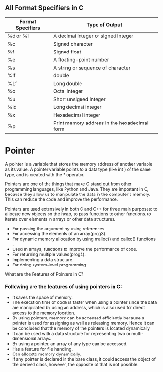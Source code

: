 ## All Format Specifiers in C

|Format Specifiers | Type of Output |
|------------------|----------------|
|%d or %i | A decimal integer or signed integer| 
|%c |Signed character |
|%f | Signed float |
|%e | A floating-point number |
|%s | A string or sequence of character |
|%lf | double |
|%Lf | Long double | 
|%o | Octal integer |
|%u | Short unsigned integer |
|%ld | Long decimal integer |
|%x | Hexadecimal integer |
|%p | Print memory address in the hexadecimal form|


# Pointer

A pointer is a variable that stores the memory address of another variable as its value. A pointer variable points to a data type (like int ) of the same type, and is created with the * operator.

Pointers are one of the things that make C stand out from other programming languages, like Python and Java. They are important in C, because they allow us to manipulate the data in the computer's memory. This can reduce the code and improve the performance.

Pointers are used extensively in both C and C++ for three main purposes: to allocate new objects on the heap, to pass functions to other functions. to iterate over elements in arrays or other data structures.

- For passing the argument by using references.
- For accessing the elements of an array(prog3).
- For dynamic memory allocation by using malloc() and calloc() functions .
- Used in arrays, functions to improve the performance of code.
- For returning multiple values(prog4).
- Implementing a data structure.
- For doing system-level programming.

What are the Features of Pointers in C?

### Following are the features of using pointers in C:

* It saves the space of memory.
* The execution time of code is faster when using a pointer since the data are manipulated by using an address, which is also used for direct access to the memory location.
* By using pointers, memory can be accessed efficiently because a pointer is used for assigning as well as releasing memory. Hence it can be concluded that the memory of the pointers is located dynamically
* It can be used with a data structure for representing two or multi-dimensional arrays.
* By using a pointer, an array of any type can be accessed.
* Has a feature for file handling.
* Can allocate memory dynamically.
* If any pointer is declared in the base class, it could access the object of the derived class, however, the opposite of that is not possible.

